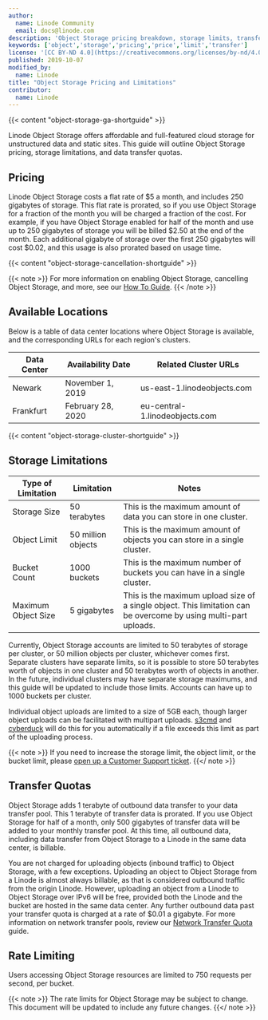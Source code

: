 ```yaml
---
author:
  name: Linode Community
  email: docs@linode.com
description: 'Object Storage pricing breakdown, storage limits, transfer quotas, and other pertinent information.'
keywords: ['object','storage','pricing','price','limit','transfer']
license: '[CC BY-ND 4.0](https://creativecommons.org/licenses/by-nd/4.0)'
published: 2019-10-07
modified_by:
  name: Linode
title: "Object Storage Pricing and Limitations"
contributor:
  name: Linode
---
```


{{< content "object-storage-ga-shortguide" >}}

Linode Object Storage offers affordable and full-featured cloud storage for unstructured data and static sites. This guide will outline Object Storage pricing, storage limitations, and data transfer quotas.

## Pricing

Linode Object Storage costs a flat rate of $5 a month, and includes 250 gigabytes of storage. This flat rate is prorated, so if you use Object Storage for a fraction of the month you will be charged a fraction of the cost. For example, if you have Object Storage enabled for half of the month and use up to 250 gigabytes of storage you will be billed $2.50 at the end of the month. Each additional gigabyte of storage over the first 250 gigabytes will cost $0.02, and this usage is also prorated based on usage time.

{{< content "object-storage-cancellation-shortguide" >}}

{{< note >}}
For more information on enabling Object Storage, cancelling Object Storage, and more, see our [How To Guide](/docs/platform/object-storage/how-to-use-object-storage/#enable-object-storage).
{{< /note >}}

## Available Locations

Below is a table of data center locations where Object Storage is available, and the corresponding URLs for each region's clusters.

| Data Center | Availability Date | Related Cluster URLs |
| ------------| ------------------| ---------------------|
| Newark | November 1, 2019 | us-east-1.linodeobjects.com |
| Frankfurt | February 28, 2020 | eu-central-1.linodeobjects.com |

{{< content "object-storage-cluster-shortguide" >}}

## Storage Limitations

| Type of Limitation | Limitation|  Notes |
| ---------- | ------ | --- |
| Storage Size | 50 terabytes | This is the maximum amount of data you can store in one cluster. |
| Object Limit | 50 million objects | This is the maximum amount of objects you can store in a single cluster. |
| Bucket Count | 1000 buckets | This is the maximum number of buckets you can have in a single cluster. |
| Maximum Object Size | 5 gigabytes | This is the maximum upload size of a single object. This limitation can be overcome by using multi-part uploads.

Currently, Object Storage accounts are limited to 50 terabytes of storage per cluster, or 50 million objects per cluster, whichever comes first. Separate clusters have separate limits, so it is possible to store 50 terabytes worth of objects in one cluster and 50 terabytes worth of objects in another.  In the future, individual clusters may have separate storage maximums, and this guide will be updated to include those limits. Accounts can have up to 1000 buckets per cluster.

Individual object uploads are limited to a size of 5GB each, though larger object uploads can be facilitated with multipart uploads. [s3cmd](/docs/platform/object-storage/how-to-use-object-storage/#s3cmd) and [cyberduck](/docs/platform/object-storage/how-to-use-object-storage/#cyberduck) will do this for you automatically if a file exceeds this limit as part of the uploading process.

{{< note >}}
If you need to increase the storage limit, the object limit, or the bucket limit, please [open up a Customer Support ticket](https://www.linode.com/docs/platform/billing-and-support/support/#contacting-linode-support).
{{</ note >}}

## Transfer Quotas

Object Storage adds 1 terabyte of outbound data transfer to your data transfer pool. This 1 terabyte of transfer data is prorated. If you use Object Storage for half of a month, only 500 gigabytes of transfer data will be added to your monthly transfer pool. At this time, all outbound data, including data transfer from Object Storage to a Linode in the same data center, is billable.

You are not charged for uploading objects (inbound traffic) to Object Storage, with a few exceptions. Uploading an object to Object Storage from a Linode is almost always billable, as that is considered outbound traffic from the origin Linode. However, uploading an object from a Linode to Object Storage over IPv6 will be free, provided both the Linode and the bucket are hosted in the same data center.  Any further outbound data past your transfer quota is charged at a rate of $0.01 a gigabyte. For more information on network transfer pools, review our [Network Transfer Quota](https://linode.com/docs/platform/billing-and-support/network-transfer-quota/) guide.

## Rate Limiting

Users accessing Object Storage resources are limited to 750 requests per second, per bucket.

{{< note >}}
The rate limits for Object Storage may be subject to change. This document will be updated to include any future changes.
{{</ note >}}

